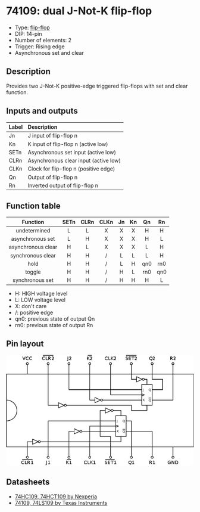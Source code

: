 # 74109: dual J-Not-K flip-flop

- Type: [flip-flop](flip_flops.md)
- DIP: 14-pin
- Number of elements: 2
- Trigger: Rising edge
- Asynchronous set and clear

## Description

Provides two J-Not-K positive-edge triggered flip-flops with set and clear function.

## Inputs and outputs

| Label | Description                                 |
|:----- |:------------------------------------------- |
| Jn    | J input of flip-flop n                      |
| Kn    | K input of flip-flop n (active low)         |
| SETn  | Asynchronous set input (active low)         |
| CLRn  | Asynchronous clear input (active low)       |
| CLKn  | Clock for flip-flop n (positive edge)       |
| Qn    | Output of flip-flop n                       |
| Rn    | Inverted output of flip-flop n              |

## Function table

| Function           | SETn | CLRn | CLKn | Jn  | Kn  | Qn  | Rn  |
|:------------------:|:----:|:----:|:----:|:---:|:---:|:---:|:---:|
| undetermined       | L    | L    | X    | X   | X   | H   | H   |
| asynchronous set   | L    | H    | X    | X   | X   | H   | L   |
| asynchronous clear | H    | L    | X    | X   | X   | L   | H   |
| synchronous clear  | H    | H    | /    | L   | L   | L   | H   |
| hold               | H    | H    | /    | L   | H   | qn0 | rn0 |
| toggle             | H    | H    | /    | H   | L   | rn0 | qn0 |
| synchronous set    | H    | H    | /    | H   | H   | H   | L   |

- H: HIGH voltage level
- L: LOW voltage level
- X: don't care
- /: positive edge
- qn0: previous state of output Qn
- rn0: previous state of output Rn

## Pin layout

![](../dia/74109-dip.png)

## Datasheets

- [74HC109, 74HCT109 by Nexperia](https://assets.nexperia.com/documents/data-sheet/74HC_HCT109.pdf)
- [74109, 74LS109 by Texas Instruments](http://www.ti.com/lit/ds/symlink/sn74ls109a.pdf)
